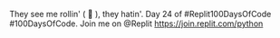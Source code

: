 They see me rollin' ( 🎲 ), they hatin'.  Day 24 of #Replit100DaysOfCode #100DaysOfCode. Join me on @Replit https://join.replit.com/python
